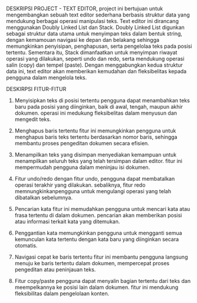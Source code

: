 DESKRIPSI PROJECT - TEXT EDITOR,
project ini bertujuan untuk mengembangkan sebuah text editor sederhana berbasis struktur data yang mendukung 
berbagai operasi manipulasi teks. Text editor ini dirancang menggunakan Doubly Linked List dan Stack.
Doubly Linked List digunkan sebagai struktur data utama untuk menyimpan teks dalam bentuk string, dengan 
kemamouan navigasi ke depan dan belakang sehingga memungkinkan penyisipan, penghapusan, serta pengelolaa teks 
pada posisi tertentu. Sementara itu, Stack dimanfaatkan untuk menyimpan riwayat operasi yang dilakukan,
seperti undo dan redo, serta mendukung operasi salin (copy) dan tempel (paste). Dengan menggabungkan kedua 
struktur data ini, text editor akan memberikan kemudahan dan fleksibelitas kepada pengguna dalam mengelola teks.


DESKIRPSI FITUR-FITUR
1. Menyisipkan teks di posisi tertentu
   pengguna dapat menambahkan teks baru pada posisi yang diinginkan, baik di awal, tengah, maupun
   akhir dokumen. operasi ini medukung fleksibelitas dalam menyusun dan mengedit teks.

2. Menghapus baris tertentu
   fitur ini memungkinkan pengguna untuk menghapus baris teks tertentu berdasarkan nomor baris,
   sehingga membantu proses pengeditan dokumen secara efisien.

3. Menampilkan teks yang disimpan
   menyediakan kemampuan untuk menampilkan seluruh teks yang telah tersimpan dalam editor. fitur ini
   mempermudah pengguna dalam meninjau isi dokumen.

4. Fitur undo/redo
   dengan fitur undo, pengguna dapat membatalkan operasi terakhir yang dilakukan. sebaliknya, fitur
   redo memnungkinkanpengguna untuk mengulangi operasi yang telah dibatalkan sebelumnya.

5. Pencarian kata
   fitur ini memudahkan pengguna untuk mencari kata atau frasa tertentu di dalam dokumen. pencarian
   akan memberikan posisi atau informasi terkait kata yang ditemukan.

6. Penggantian kata
   memungkinkan pengguna untuk mengganti semua kemunculan kata tertentu dengan kata baru yang diinginkan
   secara otomatis.

7. Navigasi cepat ke baris tertentu
   fitur ini membantu pengguna langsung menuju ke baris tertentu dalam dokumen, mempercepat proses
   pengeditan atau peninjauan teks.

8. Fitur copy/paste
   pengguna dapat menyalin bagian tertentu dari teks dan meempelkannya ke posisi lain dalam dokumen.
   fitur ini mendukung fleksibilitas dalam pengelolaan konten.
